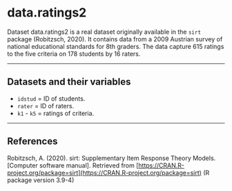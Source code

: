# data.ratings2

Dataset data.ratings2 is a real dataset originally available in the `sirt` package (Robitzsch, 2020). It contains data from a 2009 Austrian survey of national educational standards for 8th graders. The data capture 615 ratings to the five criteria on 178 students by 16 raters.

*** 
## Datasets and their variables
  * `idstud` = ID of students.
  * `rater` = ID of raters.
  * `k1` - `k5` = ratings of criteria.

***
## References

Robitzsch, A. (2020). sirt: Supplementary Item Response Theory Models. [Computer software manual].  Retrieved from [https://CRAN.R-project.org/package=sirt](https://CRAN.R-project.org/package=sirt) (R package version 3.9-4)

